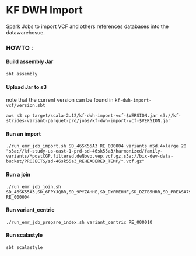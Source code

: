 KF DWH Import
=============

Spark Jobs to import VCF and others references databases into the datawarehosue.

### HOWTO :

#### Build assembly Jar

```
sbt assembly
```

#### Upload Jar to s3
note that the current version can be found in `kf-dwh-import-vcf/version.sbt`

```shell
aws s3 cp target/scala-2.12/kf-dwh-import-vcf-$VERSION.jar s3://kf-strides-variant-parquet-prd/jobs/kf-dwh-import-vcf-$VERSION.jar
```

#### Run an import

```
./run_emr_job_import.sh SD_46SK55A3 RE_000004 variants m5d.4xlarge 20 "s3a://kf-study-us-east-1-prd-sd-46sk55a3/harmonized/family-variants/*postCGP.filtered.deNovo.vep.vcf.gz,s3a://bix-dev-data-bucket/PROJECTS/sd-46sk55a3_REHEADERED_TEMP/*.vcf.gz"
```

#### Run a join
```
./run_emr_job_join.sh SD_46SK55A3,SD_6FPYJQBR,SD_9PYZAHHE,SD_DYPMEHHF,SD_DZTB5HRR,SD_PREASA7S,SD_R0EPRSGS,SD_YGVA0E1C RE_000004
```

#### Run variant_centric
```
./run_emr_job_prepare_index.sh variant_centric RE_000010
```

#### Run scalastyle

```
sbt scalastyle
```

